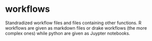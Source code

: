 # workflows
Standradized workflow files and files containing other functions. R workflows are given as markdown files or drake workflows (the more complex ones) while python are given as Juypter notebooks. 
